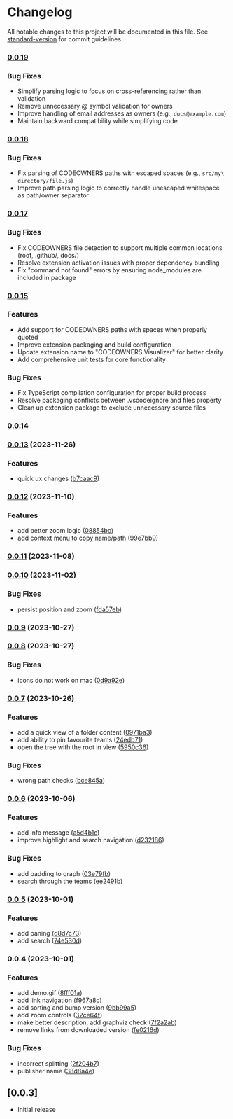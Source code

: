 # Changelog

All notable changes to this project will be documented in this file. See [standard-version](https://github.com/conventional-changelog/standard-version) for commit guidelines.

### [0.0.19](https://github.com/cmtrounce/codeowners-visualizer/compare/v0.0.18...v0.0.19)

### Bug Fixes

* Simplify parsing logic to focus on cross-referencing rather than validation
* Remove unnecessary @ symbol validation for owners
* Improve handling of email addresses as owners (e.g., `docs@example.com`)
* Maintain backward compatibility while simplifying code

### [0.0.18](https://github.com/cmtrounce/codeowners-visualizer/compare/v0.0.17...v0.0.18)

### Bug Fixes

* Fix parsing of CODEOWNERS paths with escaped spaces (e.g., `src/my\ directory/file.js`)
* Improve path parsing logic to correctly handle unescaped whitespace as path/owner separator

### [0.0.17](https://github.com/cmtrounce/codeowners-visualizer/compare/v0.0.16...v0.0.17)

### Bug Fixes

* Fix CODEOWNERS file detection to support multiple common locations (root, .github/, docs/)
* Resolve extension activation issues with proper dependency bundling
* Fix "command not found" errors by ensuring node_modules are included in package

### [0.0.15](https://github.com/cmtrounce/codeowners-visualizer/compare/v0.0.14...v0.0.15)

### Features

* Add support for CODEOWNERS paths with spaces when properly quoted
* Improve extension packaging and build configuration
* Update extension name to "CODEOWNERS Visualizer" for better clarity
* Add comprehensive unit tests for core functionality

### Bug Fixes

* Fix TypeScript compilation configuration for proper build process
* Resolve packaging conflicts between .vscodeignore and files property
* Clean up extension package to exclude unnecessary source files

### [0.0.14](https://github.com/a-ignatev/codeowners-tree/compare/v0.0.13...v0.0.14)

### [0.0.13](https://github.com/a-ignatev/codeowners-tree/compare/v0.0.12...v0.0.13) (2023-11-26)


### Features

* quick ux changes ([b7caac9](https://github.com/a-ignatev/codeowners-tree/commit/b7caac9008b533c5793e7fd920a6241854f915d8))

### [0.0.12](https://github.com/a-ignatev/codeowners-tree/compare/v0.0.11...v0.0.12) (2023-11-10)


### Features

* add better zoom logic ([08854bc](https://github.com/a-ignatev/codeowners-tree/commit/08854bc6a55f1513f05ff4b0f2bb086fb8b564ef))
* add context menu to copy name/path ([99e7bb9](https://github.com/a-ignatev/codeowners-tree/commit/99e7bb9a6b3d0a31506fe0f24bd60f850bec1dcd))

### [0.0.11](https://github.com/a-ignatev/codeowners-tree/compare/v0.0.10...v0.0.11) (2023-11-08)

### [0.0.10](https://github.com/a-ignatev/codeowners-tree/compare/v0.0.9...v0.0.10) (2023-11-02)


### Bug Fixes

* persist position and zoom ([fda57eb](https://github.com/a-ignatev/codeowners-tree/commit/fda57eb683c0092a84851d01865399a70bc88993))

### [0.0.9](https://github.com/a-ignatev/codeowners-tree/compare/v0.0.8...v0.0.9) (2023-10-27)

### [0.0.8](https://github.com/a-ignatev/codeowners-tree/compare/v0.0.7...v0.0.8) (2023-10-27)


### Bug Fixes

* icons do not work on mac ([0d9a92e](https://github.com/a-ignatev/codeowners-tree/commit/0d9a92ed31fd9e44b741344724cff2433faadb0e))

### [0.0.7](https://github.com/a-ignatev/codeowners-tree/compare/v0.0.6...v0.0.7) (2023-10-26)


### Features

* add a quick view of a folder content ([0971ba3](https://github.com/a-ignatev/codeowners-tree/commit/0971ba36a9c1cac235bfe11e8cddf945c514f2f4))
* add ability to pin favourite teams ([24edb71](https://github.com/a-ignatev/codeowners-tree/commit/24edb71bd776da2696c4cb527f3db80ef481e4eb))
* open the tree with the root in view ([5950c36](https://github.com/a-ignatev/codeowners-tree/commit/5950c36c244390d762c6bce731999d9d0fdcaaff))


### Bug Fixes

* wrong path checks ([bce845a](https://github.com/a-ignatev/codeowners-tree/commit/bce845a841aecf54487359a9d4675bfda9ecaf0f))

### [0.0.6](https://github.com/a-ignatev/codeowners-tree/compare/v0.0.5...v0.0.6) (2023-10-06)


### Features

* add info message ([a5d4b1c](https://github.com/a-ignatev/codeowners-tree/commit/a5d4b1c9e83241638f95a3ddb3bbdeeeecad3ed5))
* improve highlight and search navigation ([d232186](https://github.com/a-ignatev/codeowners-tree/commit/d23218665a40892402ef00e3b78867ba662c3a4b))


### Bug Fixes

* add padding to graph ([03e79fb](https://github.com/a-ignatev/codeowners-tree/commit/03e79fb9154443df9f6ec3bdf0feb06447f6fcbd))
* search through the teams ([ee2491b](https://github.com/a-ignatev/codeowners-tree/commit/ee2491bc079a32dc1b9120fbf81d4251c2bb2dfc))

### [0.0.5](https://github.com/a-ignatev/codeowners-tree/compare/v0.0.4...v0.0.5) (2023-10-01)


### Features

* add paning ([d8d7c73](https://github.com/a-ignatev/codeowners-tree/commit/d8d7c73041f7fcc1a069daf261ffb549a9d519a2))
* add search ([74e530d](https://github.com/a-ignatev/codeowners-tree/commit/74e530dc17e665f3d0225239d62f485633fc39ee))

### 0.0.4 (2023-10-01)


### Features

* add demo.gif ([8fff01a](https://github.com/a-ignatev/codeowners-tree/commit/8fff01af8114e974143c3e318c3c72534098dcb2))
* add link navigation ([f967a8c](https://github.com/a-ignatev/codeowners-tree/commit/f967a8caea231d6aaae1682a9dd829b662e1ca5b))
* add sorting and bump version ([9bb99a5](https://github.com/a-ignatev/codeowners-tree/commit/9bb99a5785ea3edd3b3c51bb3c892b0288d721c1))
* add zoom controls ([32ce64f](https://github.com/a-ignatev/codeowners-tree/commit/32ce64fd10fdb87b44ee8d654abda27e13615586))
* make better description, add graphviz check ([7f2a2ab](https://github.com/a-ignatev/codeowners-tree/commit/7f2a2abb37be0764ba6679406bc32a0ad8dcf5ae))
* remove links from downloaded version ([fe0216d](https://github.com/a-ignatev/codeowners-tree/commit/fe0216d7ec4c5d6e0510b1ff5b96eac4bd9bf7ad))


### Bug Fixes

* incorrect splitting ([2f204b7](https://github.com/a-ignatev/codeowners-tree/commit/2f204b7bf86f1a266d3b05527d356b27b390423e))
* publisher name ([38d8a4e](https://github.com/a-ignatev/codeowners-tree/commit/38d8a4e91d4e65c1d8f35e59c07f64def6724d37))

## [0.0.3]

- Initial release